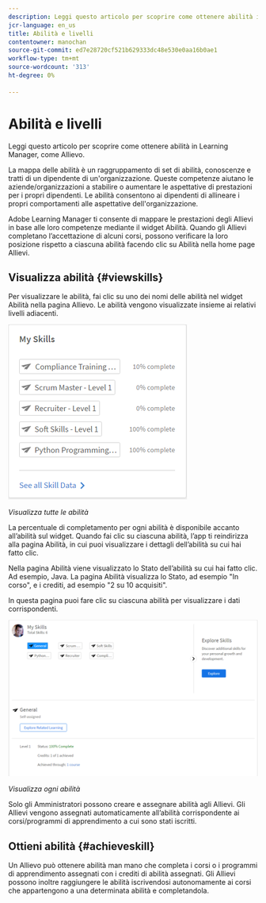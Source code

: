 ```yaml
---
description: Leggi questo articolo per scoprire come ottenere abilità in Learning Manager, come Allievo.
jcr-language: en_us
title: Abilità e livelli
contentowner: manochan
source-git-commit: ed7e28720cf521b629333dc48e530e0aa16b0ae1
workflow-type: tm+mt
source-wordcount: '313'
ht-degree: 0%

---
```




# Abilità e livelli

Leggi questo articolo per scoprire come ottenere abilità in Learning Manager, come Allievo.

La mappa delle abilità è un raggruppamento di set di abilità, conoscenze e tratti di un dipendente di un&#39;organizzazione. Queste competenze aiutano le aziende/organizzazioni a stabilire o aumentare le aspettative di prestazioni per i propri dipendenti. Le abilità consentono ai dipendenti di allineare i propri comportamenti alle aspettative dell&#39;organizzazione.

Adobe Learning Manager ti consente di mappare le prestazioni degli Allievi in base alle loro competenze mediante il widget Abilità. Quando gli Allievi completano l’accettazione di alcuni corsi, possono verificare la loro posizione rispetto a ciascuna abilità facendo clic su Abilità nella home page Allievi.

## Visualizza abilità {#viewskills}

Per visualizzare le abilità, fai clic su uno dei nomi delle abilità nel widget Abilità nella pagina Allievo. Le abilità vengono visualizzate insieme ai relativi livelli adiacenti.

![](assets/learner-skills1.png)

*Visualizza tutte le abilità*

La percentuale di completamento per ogni abilità è disponibile accanto all’abilità sul widget. Quando fai clic su ciascuna abilità, l’app ti reindirizza alla pagina Abilità, in cui puoi visualizzare i dettagli dell’abilità su cui hai fatto clic.

Nella pagina Abilità viene visualizzato lo Stato dell’abilità su cui hai fatto clic. Ad esempio, Java. La pagina Abilità visualizza lo Stato, ad esempio &quot;In corso&quot;, e i crediti, ad esempio &quot;2 su 10 acquisiti&quot;.

In questa pagina puoi fare clic su ciascuna abilità per visualizzare i dati corrispondenti.

![](assets/learner-skills2.png)

*Visualizza ogni abilità*

Solo gli Amministratori possono creare e assegnare abilità agli Allievi. Gli Allievi vengono assegnati automaticamente all’abilità corrispondente ai corsi/programmi di apprendimento a cui sono stati iscritti.

## Ottieni abilità {#achieveskill}

Un Allievo può ottenere abilità man mano che completa i corsi o i programmi di apprendimento assegnati con i crediti di abilità assegnati. Gli Allievi possono inoltre raggiungere le abilità iscrivendosi autonomamente ai corsi che appartengono a una determinata abilità e completandola.
